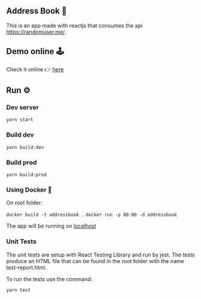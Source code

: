 ## Address Book 📕

This is an app made with reactjs that consumes the api https://randomuser.me/.

## Demo online 🕹️

Check it online 👉 [here](https://stoic-shannon-2216c1.netlify.app/)

## Run ⚙️

### Dev server
```yarn start```

### Build dev
```yarn build:dev```

### Build prod
```yarn build:prod```

### Using Docker 🐋

On root folder:

```docker build -t addressbook .```
```docker run -p 80:80 -d addressbook```

The app will be running on [localhost](http://localhost/)

### Unit Tests

The unit tests are setup with React Testing Library and run by jest.
The tests produce an HTML file that can be found in the root folder
with the name test-report.html.

To run the tests use the command: 

```yarn test```

